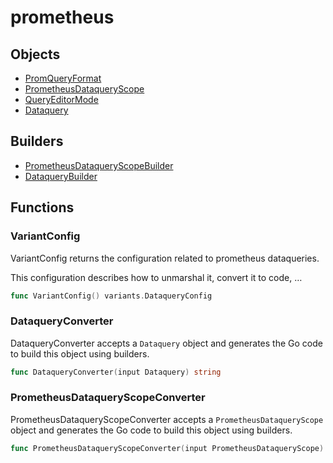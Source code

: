 # prometheus

## Objects

 * <span class="badge object-type-enum"></span> [PromQueryFormat](./object-PromQueryFormat.md)
 * <span class="badge object-type-struct"></span> [PrometheusDataqueryScope](./object-PrometheusDataqueryScope.md)
 * <span class="badge object-type-enum"></span> [QueryEditorMode](./object-QueryEditorMode.md)
 * <span class="badge object-type-struct"></span> [Dataquery](./object-Dataquery.md)
## Builders

 * <span class="badge builder"></span> [PrometheusDataqueryScopeBuilder](./builder-PrometheusDataqueryScopeBuilder.md)
 * <span class="badge builder"></span> [DataqueryBuilder](./builder-DataqueryBuilder.md)
## Functions

### <span class="badge function"></span> VariantConfig

VariantConfig returns the configuration related to prometheus dataqueries.

This configuration describes how to unmarshal it, convert it to code, …

```go
func VariantConfig() variants.DataqueryConfig
```

### <span class="badge function"></span> DataqueryConverter

DataqueryConverter accepts a `Dataquery` object and generates the Go code to build this object using builders.

```go
func DataqueryConverter(input Dataquery) string
```

### <span class="badge function"></span> PrometheusDataqueryScopeConverter

PrometheusDataqueryScopeConverter accepts a `PrometheusDataqueryScope` object and generates the Go code to build this object using builders.

```go
func PrometheusDataqueryScopeConverter(input PrometheusDataqueryScope) string
```

